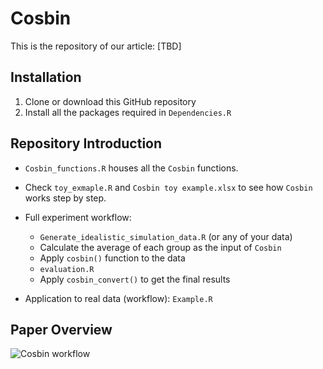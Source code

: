 # Cosbin
This is the repository of our article: [TBD]

## Installation
1. Clone or download this GitHub repository
2. Install all the packages required in `Dependencies.R`

## Repository Introduction
- `Cosbin_functions.R` houses all the `Cosbin` functions.
- Check `toy_exmaple.R` and `Cosbin toy example.xlsx` to see how `Cosbin` works step by step.

- Full experiment workflow:
  - `Generate_idealistic_simulation_data.R` (or any of your data) 
  - Calculate the average of each group as the input of `Cosbin`
  - Apply `cosbin()` function to the data
  - `evaluation.R` 
  - Apply `cosbin_convert()` to get the final results

- Application to real data (workflow):
`Example.R`


## Paper Overview
![Cosbin workflow](https://user-images.githubusercontent.com/42553263/159149958-4fff031f-64b1-491b-9405-4a057ed166e3.png)
